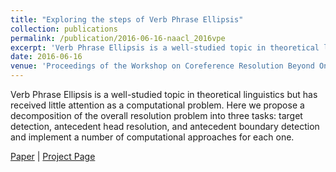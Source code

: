 ```yaml
---
title: "Exploring the steps of Verb Phrase Ellipsis"
collection: publications
permalink: /publication/2016-06-16-naacl_2016vpe
excerpt: 'Verb Phrase Ellipsis is a well-studied topic in theoretical linguistics but has received little attention as a computational problem. Here we propose a decomposition of the overall resolution problem into three tasks: target detection, antecedent head resolution, and antecedent boundary detection and implement a number of computational approaches for each one.'
date: 2016-06-16
venue: 'Proceedings of the Workshop on Coreference Resolution Beyond OntoNotes (CORBON 2016), co-located with NAACL 2016'
---
```

Verb Phrase Ellipsis is a well-studied topic in theoretical linguistics but has received little attention as a computational problem. Here we propose a decomposition of the overall resolution problem into three tasks: target detection, antecedent head resolution, and antecedent boundary detection and implement a number of computational approaches for each one.

[Paper](https://hunterhector.github.io/files/papers/Liu,_Edgar_Gonza_lez,_Gillick_-_2016_CORBON_2016.pdf) \| [Project Page](https://github.com/hunterhector/VerbPhraseEllipsis)
